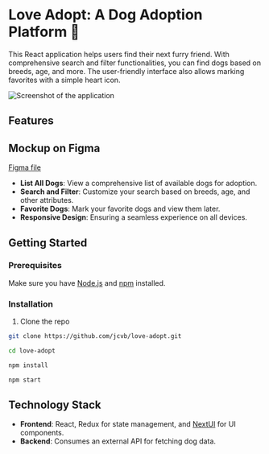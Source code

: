 # Love Adopt: A Dog Adoption Platform 🐾

This React application helps users find their next furry friend. With comprehensive search and filter functionalities, you can find dogs based on breeds, age, and more. The user-friendly interface also allows marking favorites with a simple heart icon.

![Screenshot of the application](https://i.ibb.co/2qdJFz1/Screenshot-2023-09-13-at-10-23-47-p-m.png)

## Features

## Mockup on Figma

[Figma file](https://www.figma.com/file/WKqGczeTDvmEBbsEayIBuM/LoveAdopt?type=design&node-id=0%3A1&mode=design&t=Ct5QkVHof6FeUR4J-1)

- **List All Dogs**: View a comprehensive list of available dogs for adoption.
- **Search and Filter**: Customize your search based on breeds, age, and other attributes.
- **Favorite Dogs**: Mark your favorite dogs and view them later.
- **Responsive Design**: Ensuring a seamless experience on all devices.

## Getting Started

### Prerequisites

Make sure you have [Node.js](https://nodejs.org/) and [npm](https://www.npmjs.com/) installed.

### Installation

1. Clone the repo
```sh
git clone https://github.com/jcvb/love-adopt.git

cd love-adopt

npm install

npm start
```
## Technology Stack

- **Frontend**: React, Redux for state management, and [NextUI](https://nextui.org/) for UI components.
- **Backend**: Consumes an external API for fetching dog data.

